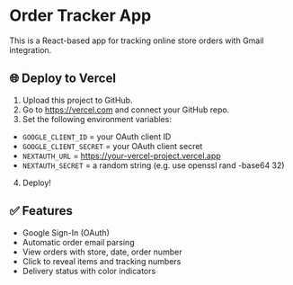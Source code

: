 
# Order Tracker App

This is a React-based app for tracking online store orders with Gmail integration.

## 🌐 Deploy to Vercel

1. Upload this project to GitHub.
2. Go to https://vercel.com and connect your GitHub repo.
3. Set the following environment variables:

- `GOOGLE_CLIENT_ID` = your OAuth client ID
- `GOOGLE_CLIENT_SECRET` = your OAuth client secret
- `NEXTAUTH_URL` = https://your-vercel-project.vercel.app
- `NEXTAUTH_SECRET` = a random string (e.g. use openssl rand -base64 32)

4. Deploy!

## ✅ Features

- Google Sign-In (OAuth)
- Automatic order email parsing
- View orders with store, date, order number
- Click to reveal items and tracking numbers
- Delivery status with color indicators
